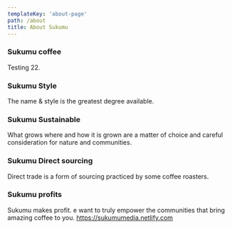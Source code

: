 ```yaml
---
templateKey: 'about-page'
path: /about
title: About Sukumu
---
```

### Sukumu coffee
Testing 22.

### Sukumu Style
The name & style is the greatest degree available.

### Sukumu Sustainable
What grows where and how it is grown are a matter of choice and careful consideration for nature and communities.

### Sukumu Direct sourcing
Direct trade is a form of sourcing practiced by some coffee roasters. 

### Sukumu profits
Sukumu makes profit. e want to truly empower the communities that bring amazing coffee to you. https://sukumumedia.netlify.com
